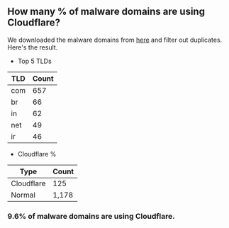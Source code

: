 ## How many % of malware domains are using Cloudflare?


We downloaded the malware domains from [here](https://urlhaus.abuse.ch) and filter out duplicates.
Here's the result.


[//]: # (start replacement)


- Top 5 TLDs

| TLD | Count |
| --- | --- |
| com | 657 |
| br | 66 |
| in | 62 |
| net | 49 |
| ir | 46 |


- Cloudflare %

| Type | Count |
| --- | --- |
| Cloudflare | 125 |
| Normal | 1,178 |


### 9.6% of malware domains are using Cloudflare.